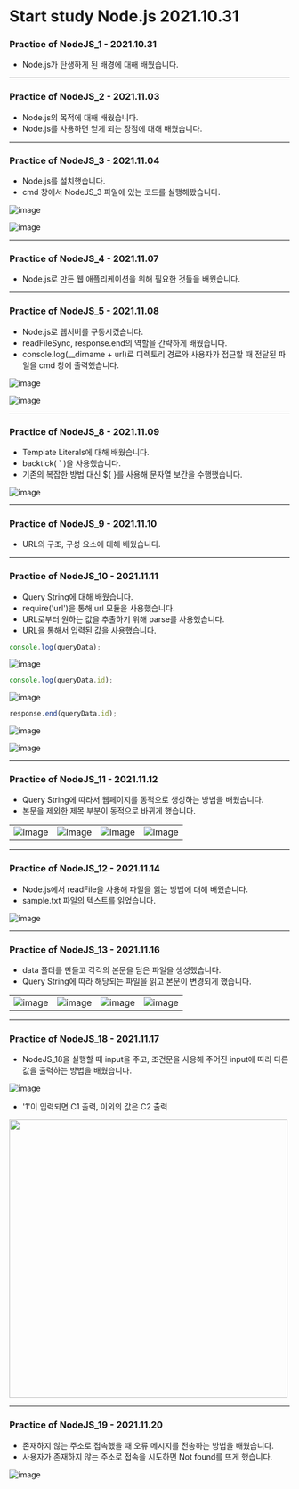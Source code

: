 # Start study Node.js 2021.10.31

### Practice of NodeJS_1 - 2021.10.31
- Node.js가 탄생하게 된 배경에 대해 배웠습니다.

***

### Practice of NodeJS_2 - 2021.11.03
- Node.js의 목적에 대해 배웠습니다.  
- Node.js를 사용하면 얻게 되는 장점에 대해 배웠습니다.

***

### Practice of NodeJS_3 - 2021.11.04
- Node.js를 설치했습니다.  
- cmd 창에서 NodeJS_3 파일에 있는 코드를 실행해봤습니다.  

![image](https://user-images.githubusercontent.com/68963707/140388878-5d656830-e7ce-4b75-b05a-1d789134eda7.png)

![image](https://user-images.githubusercontent.com/68963707/140388930-713563c8-8a18-4290-b657-3c41f6a98602.png)

***

### Practice of NodeJS_4 - 2021.11.07
- Node.js로 만든 웹 애플리케이션을 위해 필요한 것들을 배웠습니다.

***

### Practice of NodeJS_5 - 2021.11.08
- Node.js로 웹서버를 구동시켰습니다.
- readFileSync, response.end의 역할을 간략하게 배웠습니다.
- console.log(__dirname + url)로 디렉토리 경로와 사용자가 접근할 때 전달된 파일을 cmd 창에 출력했습니다.

![image](https://user-images.githubusercontent.com/68963707/140765716-2dd12f42-13fe-4527-a0e6-9fdfbb9497eb.png)

![image](https://user-images.githubusercontent.com/68963707/140765922-5feb9ac0-b7d7-4bbb-9446-9efc0c15d45d.png)

***

### Practice of NodeJS_8 - 2021.11.09
- Template Literals에 대해 배웠습니다.
- backtick( ` )을 사용했습니다.
- 기존의 복잡한 방법 대신 ${ }를 사용해 문자열 보간을 수행했습니다.

![image](https://user-images.githubusercontent.com/68963707/140967928-79b56aa3-e578-4b59-bfb0-6bd83c595a55.png)

***

### Practice of NodeJS_9 - 2021.11.10
- URL의 구조, 구성 요소에 대해 배웠습니다.

***

### Practice of NodeJS_10 - 2021.11.11
- Query String에 대해 배웠습니다.
- require('url')을 통해 url 모듈을 사용했습니다.
- URL로부터 원하는 값을 추출하기 위해 parse를 사용했습니다.
- URL을 통해서 입력된 값을 사용했습니다.

```javascript
console.log(queryData);
```

![image](https://user-images.githubusercontent.com/68963707/141344065-988c190e-efe3-4445-8835-ab25a13b87fd.png)

```javascript
console.log(queryData.id);
```

![image](https://user-images.githubusercontent.com/68963707/141344464-b4707ecf-ffb8-4130-9410-83626d30c45c.png)

```javascript
response.end(queryData.id);
```

![image](https://user-images.githubusercontent.com/68963707/141344268-554d53ed-b103-40f9-a2ce-6a96bfcd3c6f.png)

![image](https://user-images.githubusercontent.com/68963707/141344375-0f8647ee-c3c0-41f9-8bc5-74ee054aa2b5.png)

***

### Practice of NodeJS_11 - 2021.11.12
- Query String에 따라서 웹페이지를 동적으로 생성하는 방법을 배웠습니다.
- 본문을 제외한 제목 부분이 동적으로 바뀌게 했습니다.

|||||
|----|----|----|----|
|![image](https://user-images.githubusercontent.com/68963707/141654530-8bd994a2-a915-4520-afbc-b66a92383553.png)|![image](https://user-images.githubusercontent.com/68963707/141654543-b3f80535-826f-4869-aa9e-d4c5026e274f.png)|![image](https://user-images.githubusercontent.com/68963707/141654553-98df48e7-9663-494d-ab7f-22da6976f2a6.png)|![image](https://user-images.githubusercontent.com/68963707/141654709-5842ed33-ee9f-45f5-a2f5-c46d884abcbe.png)|

***

### Practice of NodeJS_12 - 2021.11.14
- Node.js에서 readFile을 사용해 파일을 읽는 방법에 대해 배웠습니다.
- sample.txt 파일의 텍스트를 읽었습니다.

![image](https://user-images.githubusercontent.com/68963707/141803021-06aa0ff6-e3dc-4221-931f-90d821c0d325.png)

***

### Practice of NodeJS_13 - 2021.11.16
- data 폴더를 만들고 각각의 본문을 담은 파일을 생성했습니다.
- Query String에 따라 해당되는 파일을 읽고 본문이 변경되게 했습니다.

|||||
|----|----|----|----|
|![image](https://user-images.githubusercontent.com/68963707/142013699-5c60a800-2b14-43bc-9acf-d4674caf633f.png)|![image](https://user-images.githubusercontent.com/68963707/142013832-3c41039d-3d67-42f1-8f1b-579aba053cc5.png)|![image](https://user-images.githubusercontent.com/68963707/142013888-8df10d01-e34e-48d0-a494-813fbec4c821.png)|![image](https://user-images.githubusercontent.com/68963707/142013942-b6bb412b-fabf-4a9f-afcb-b7dc009caa39.png)|

***


### Practice of NodeJS_18 - 2021.11.17
- NodeJS_18을 실행할 때 input을 주고, 조건문을 사용해 주어진 input에 따라 다른 값을 출력하는 방법을 배웠습니다.

![image](https://user-images.githubusercontent.com/68963707/142443620-27167967-8950-4d1d-ad38-2999fefdd83f.png)

- '1'이 입력되면 C1 출력, 이외의 값은 C2 출력
<img src="https://user-images.githubusercontent.com/68963707/142443708-6c9118c2-78f4-40a8-9cfa-a029be92982e.png" width="500" height="auto">

***

### Practice of NodeJS_19 - 2021.11.20
- 존재하지 않는 주소로 접속했을 때 오류 메시지를 전송하는 방법을 배웠습니다.
- 사용자가 존재하지 않는 주소로 접속을 시도하면 Not found를 뜨게 했습니다.

![image](https://user-images.githubusercontent.com/68963707/142730721-1a819d7e-8343-4b02-aa30-d3f1683b3701.png)
